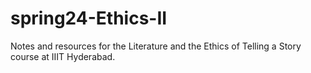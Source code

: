 # spring24-Ethics-II
Notes and resources for the Literature and the Ethics of Telling a Story course at IIIT Hyderabad.
